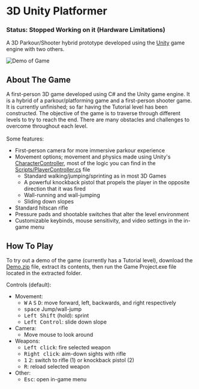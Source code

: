 # 3D Unity Platformer
### Status: Stopped Working on it (Hardware Limitations)

A 3D Parkour/Shooter hybrid prototype developed using the <a href="https://unity.com/">Unity</a> game engine with two others.

![Demo of Game](https://thumbs.gfycat.com/IdealisticWateryCaecilian-size_restricted.gif)

## About The Game
A first-person 3D game developed using C# and the Unity game engine. It is a hybrid of a parkour/platforming game and a first-person shooter game. It is currently unfinished; so far having the Tutorial level has been constructed. The objective of the game is to traverse through different levels to try to reach the end. There are many obstacles and challenges to overcome throughout each level. 
<br>
<br>
Some features:
* First-person camera for more immersive parkour experience
* Movement options; movement and physics made using Unity's <a href="https://docs.unity3d.com/Manual/class-CharacterController.html">CharacterController</a>, most of the logic you can find in the [Scripts/PlayerController.cs](Scripts/PlayerController.cs) file
  * Standard walking/jumping/sprinting as in most 3D Games
  * A powerful knockback pistol that propels the player in the opposite direction that it was fired
  * Wall-running and wall-jumping
  * Sliding down slopes
* Standard hitscan rifle
* Pressure pads and shootable switches that alter the level environment
* Customizable keybinds, mouse sensitivity, and video settings in the in-game menu

## How To Play
To try out a demo of the game (currently has a Tutorial level), download the [Demo.zip](Demo.zip) file, extract its contents, then run the Game Project.exe file located in the extracted folder. 

Controls (default):

* Movement: 
  * <kbd>W</kbd> <kbd>A</kbd> <kbd>S</kbd> <kbd>D</kbd>: move forward, left, backwards, and right respectively
  * <kbd>space</kbd> Jump/wall-jump
  * <kbd>Left Shift</kbd> (hold): sprint
  * <kbd>Left Control</kbd>: slide down slope
* Camera:
  * Move mouse to look around
* Weapons:
  * <kbd>Left click</kbd>: fire selected weapon
  * <kbd>Right click</kbd>: aim-down sights with rifle
  * <kbd>1</kbd> <kbd>2</kbd>: switch to rifle (1) or knockback pistol (2)
  * <kbd>R</kbd>: reload selected weapon
* Other:
  * <kbd>Esc</kbd>: open in-game menu


  
  
